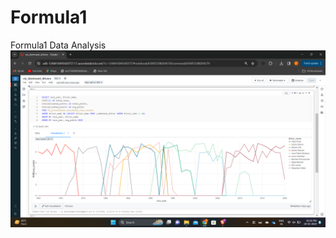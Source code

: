 # Formula1
Formula1 Data Analysis
![alt text](https://github.com/prajwaltaneja/Formula1/blob/main/Formula1%20Race%20Analysis/Analysis%20Screenshot/dominant%20driver%20through%20years.png)
